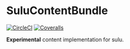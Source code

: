 # SuluContentBundle

[![CircleCI](https://circleci.com/gh/sulu/SuluContentBundle.svg?style=shield)](https://circleci.com/gh/sulu/SuluContentBundle)
[![Coveralls](https://img.shields.io/coveralls/sulu/SuluContentBundle/master.svg?style=flat-square)](https://coveralls.io/github/sulu/SuluContentBundle)

**Experimental** content implementation for sulu.
